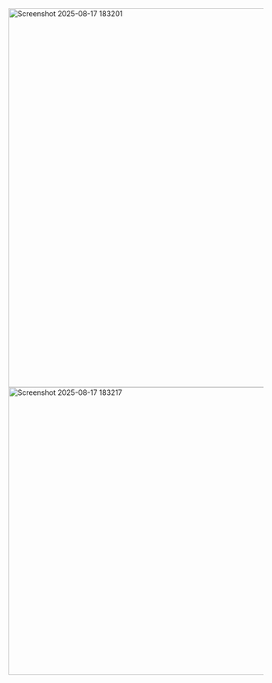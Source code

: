 <img width="703" height="749" alt="Screenshot 2025-08-17 183201" src="https://github.com/user-attachments/assets/a41b397b-a062-4421-8a08-12ac886c10ab" />
<img width="597" height="569" alt="Screenshot 2025-08-17 183217" src="https://github.com/user-attachments/assets/710bc6b3-6218-413a-8534-fbe3fc80f416" />

